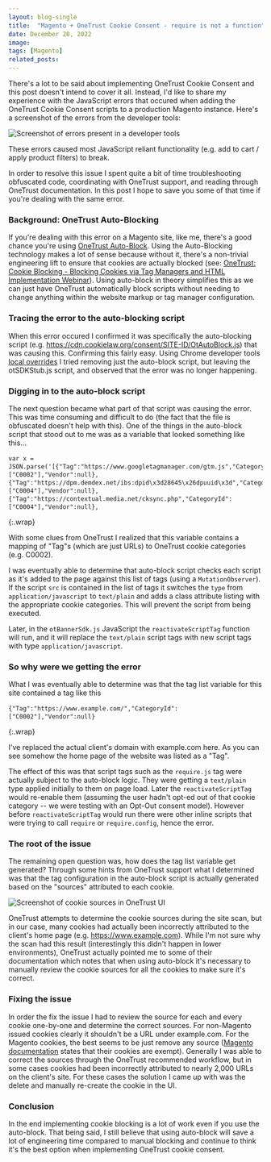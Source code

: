 ```yaml
---
layout: blog-single
title:  "Magento + OneTrust Cookie Consent - require is not a function"
date: December 20, 2022
image: 
tags: [Magento]
related_posts:
---
```


There's a lot to be said about implementing OneTrust Cookie Consent and this post doesn't intend to cover it all. Instead, I'd like to share my experience with the JavaScript errors that occured when adding the OneTrust Cookie Consent scripts to a production Magento instance. Here's a screenshot of the errors from the developer tools:

<img
  class="rounded shadow"
  src="/img/blog/magento-onetrust-require-is-not-a-function/require-is-not-a-function-dev-tools@1x.png"
  srcset="/img/blog/magento-onetrust-require-is-not-a-function/require-is-not-a-function-dev-tools@1x.png 1x, /img/blog/magento-onetrust-require-is-not-a-function/require-is-not-a-function-dev-tools@2x.png 2x"
  alt="Screenshot of errors present in a developer tools">

<!-- excerpt_separator -->

These errors caused most JavaScript reliant functionality (e.g. add to cart / apply product filters) to break.

In order to resolve this issue I spent quite a bit of time troubleshooting obfuscated code, coordinating with OneTrust support, and reading through OneTrust documentation. In this post I hope to save you some of that time if you're dealing with the same error.

### Background: OneTrust Auto-Blocking

If you're dealing with this error on a Magento site, like me, there's a good chance you're using [OneTrust Auto-Block](https://my.onetrust.com/articles/en_US/Knowledge/UUID-c5122557-2070-65cb-2612-f2752c0cc4aa). Using the Auto-Blocking technology makes a lot of sense because without it, there's a non-trivial engineering lift to ensure that cookies are actually blocked (see: [OneTrust: Cookie Blocking - Blocking Cookies via Tag Managers and HTML Implementation Webinar](https://community.cookiepro.com/s/article/Cookie-Blocking-Blocking-cookies-via-Tag-Managers-and-HTML?language=en_US)). Using auto-block in theory simplifies this as we can just have OneTrust automatically block scripts without needing to change anything within the website markup or tag manager configuration.

### Tracing the error to the auto-blocking script

When this error occured I confirmed it was specifically the auto-blocking script (e.g. https://cdn.cookielaw.org/consent/SITE-ID/OtAutoBlock.js) that was causing this. 
Confirming this fairly easy. Using Chrome developer tools [local overrides](https://developer.chrome.com/blog/new-in-devtools-65/#overrides) I tried removing just the auto-block script, but leaving the otSDKStub.js script, and observed that the error was no longer happening.

### Digging in to the auto-block script

The next question became what part of that script was causing the error. This was time consuming and difficult to do (the fact that the file is obfuscated doesn't help with this). One of the things in the auto-block script that stood out to me was as a variable that looked something like this...

```
var x = JSON.parse('[{"Tag":"https://www.googletagmanager.com/gtm.js","CategoryId":["C0002"],"Vendor":null},{"Tag":"https://dpm.demdex.net/ibs:dpid\x3d28645\x26dpuuid\x3d","CategoryId":["C0004"],"Vendor":null},{"Tag":"https://contextual.media.net/cksync.php","CategoryId":["C0004"],"Vendor":null},
```
{:.wrap}

With some clues from OneTrust I realized that this variable contains a mapping of "Tag"s (which are just URLs) to OneTrust cookie categories (e.g. C0002).

I was eventually able to determine that auto-block script  checks each script as it's added to the page against this list of tags (using a `MutationObserver`). If the script `src` is contained in the list of tags it switches the `type` from `application/javascript` to `text/plain` and adds a class attribute listing with the appropriate cookie categories. This will prevent the script from being executed.

Later, in the `otBannerSdk.js` JavaScript the `reactivateScriptTag` function will run, and it will replace the `text/plain` script tags with new script tags with type `application/javascript`.

### So why were we getting the error

What I was eventually able to determine was that the tag list variable for this site contained a tag like this

```
{"Tag":"https://www.example.com/","CategoryId":["C0002"],"Vendor":null}
```
{:.wrap}

I've replaced the actual client's domain with example.com here. As you can see somehow the home page of the website was listed as a "Tag".

The effect of this was that script tags such as the `require.js` tag were actually subject to the auto-block logic. They were getting a `text/plain` type applied initially to them on page load. Later the `reactivateScriptTag` would re-enable them (assuming the user hadn't opt-ed out of that cookie category -- we were testing with an Opt-Out consent model). However before `reactivateScriptTag` would run there were other inline scripts that were trying to call `require` or `require.config`, hence the error.

### The root of the issue

The remaining open question was, how does the tag list variable get generated? Through some hints from OneTrust support what I determined was that the tag configuration in the auto-block script is actually generated based on the "sources" attributed to each cookie.

<img
  class="rounded shadow"
  src="/img/blog/magento-onetrust-require-is-not-a-function/onetrust-cookie-sources@1x.png"
  srcset="/img/blog/magento-onetrust-require-is-not-a-function/onetrust-cookie-sources@1x.png 1x, /img/blog/magento-onetrust-require-is-not-a-function/onetrust-cookie-sources@2x.png 2x"
  alt="Screenshot of cookie sources in OneTrust UI">

OneTrust attempts to determine the cookie sources during the site scan, but in our case, many cookies had actually been incorrectly attributed to the client's home page (e.g. https://www.example.com). While I'm not sure why the scan had this result (interestingly this didn't happen in lower environments), OneTrust actually pointed me to some of their documentation which notes that when using auto-block it's necessary to manually review the cookie sources for all the cookies to make sure it's correct.

### Fixing the issue

In order the fix the issue I had to review the source for each and every cookie one-by-one and determine the correct sources. For non-Magento issued cookies clearly it shouldn't be a URL under example.com. For the Magento cookies, the best seems to be just remove any source ([Magento documentation](https://docs.magento.com/user-guide/v2.3/stores/cookie-reference.html) states that their cookies are exempt). Generally I was able to correct the sources through the OneTrust recommended workflow, but in some cases cookies had been incorrectly attributed to nearly 2,000 URLs on the client's site. For these cases the solution I came up with was the delete and manually re-create the cookie in the UI.

### Conclusion

In the end implementing cookie blocking is a lot of work even if you use the auto-block. That being said, I still believe that using auto-block will save a lot of engineering time compared to manual blocking and continue to think it's the best option when implementing OneTrust cookie consent.